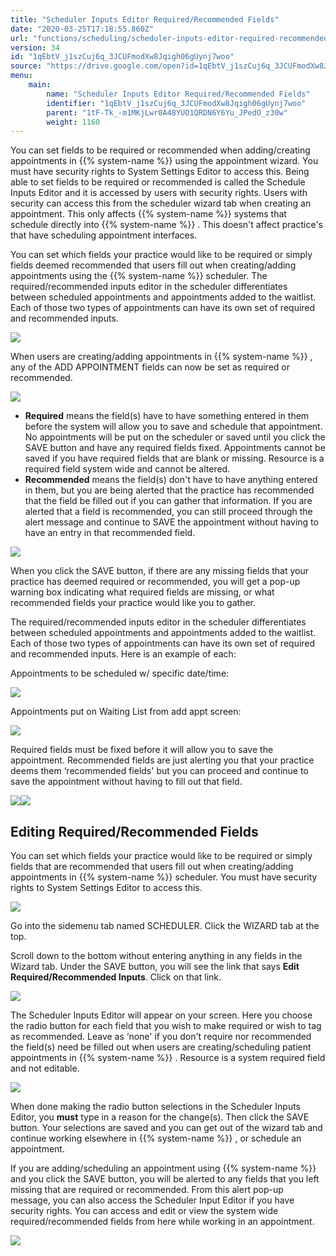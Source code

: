 ```yaml
---
title: "Scheduler Inputs Editor Required/Recommended Fields"
date: "2020-03-25T17:18:55.860Z"
url: "functions/scheduling/scheduler-inputs-editor-required-recommended-fields.html"
version: 34
id: "1qEbtV_j1szCuj6q_3JCUFmodXw8Jqigh06gUynj7woo"
source: "https://drive.google.com/open?id=1qEbtV_j1szCuj6q_3JCUFmodXw8Jqigh06gUynj7woo"
menu:
    main:
        name: "Scheduler Inputs Editor Required/Recommended Fields"
        identifier: "1qEbtV_j1szCuj6q_3JCUFmodXw8Jqigh06gUynj7woo"
        parent: "1tF-Tk_-m1MKjLwr0A48YUO1QRDN6Y6Yu_JPedO_z30w"
        weight: 1160
---
```

You can set fields to be required or recommended when adding/creating appointments in {{% system-name %}} using the appointment wizard. You must have security rights to System Settings Editor to access this. Being able to set fields to be required or recommended is called the Schedule Inputs Editor and it is accessed by users with security rights. Users with security can access this from the scheduler wizard tab when creating an appointment. This only affects {{% system-name %}} systems that schedule directly into {{% system-name %}} . This doesn't affect practice's that have scheduling appointment interfaces.

You can set which fields your practice would like to be required or simply fields deemed recommended that users fill out when creating/adding appointments using the {{% system-name %}} scheduler. The required/recommended inputs editor in the scheduler differentiates between scheduled appointments and appointments added to the waitlist. Each of those two types of appointments can have its own set of required and recommended inputs.

![](scheduler-inputs-editor-required-recommended-fields.images/image3.png)

When users are creating/adding appointments in {{% system-name %}} , any of the ADD APPOINTMENT fields can now be set as required or recommended.

![](scheduler-inputs-editor-required-recommended-fields.images/image7.png)

* <strong>Required</strong> means the field(s) have to have something entered in them before the system will allow you to save and schedule that appointment. No appointments will be put on the scheduler or saved until you click the SAVE button and have any required fields fixed. Appointments cannot be saved if you have required fields that are blank or missing. Resource is a required field system wide and cannot be altered.
* <strong>Recommended</strong> means the field(s) don't have to have anything entered in them, but you are being alerted that the practice has recommended that the field be filled out if you can gather that information. If you are alerted that a field is recommended, you can still proceed through the alert message and continue to SAVE the appointment without having to have an entry in that recommended field.

![](scheduler-inputs-editor-required-recommended-fields.images/image6.png)

When you click the SAVE button, if there are any missing fields that your practice has deemed required or recommended, you will get a pop-up warning box indicating what required fields are missing, or what recommended fields your practice would like you to gather.

The required/recommended inputs editor in the scheduler differentiates between scheduled appointments and appointments added to the waitlist. Each of those two types of appointments can have its own set of required and recommended inputs. Here is an example of each:

Appointments to be scheduled w/ specific date/time:

![](scheduler-inputs-editor-required-recommended-fields.images/image9.png)

Appointments put on Waiting List from add appt screen:

![](scheduler-inputs-editor-required-recommended-fields.images/image8.png)

Required fields must be fixed before it will allow you to save the appointment. Recommended fields are just alerting you that your practice deems them ‘recommended fields' but you can proceed and continue to save the appointment without having to fill out that field.

![](scheduler-inputs-editor-required-recommended-fields.images/image5.png)![](scheduler-inputs-editor-required-recommended-fields.images/image1.png)

## Editing Required/Recommended Fields

You can set which fields your practice would like to be required or simply fields that are recommended that users fill out when creating/adding appointments in {{% system-name %}} scheduler. You must have security rights to System Settings Editor to access this.

![](scheduler-inputs-editor-required-recommended-fields.images/image3.png)

Go into the sidemenu tab named SCHEDULER. Click the WIZARD tab at the top.

Scroll down to the bottom without entering anything in any fields in the Wizard tab. Under the SAVE button, you will see the link that says **Edit Required/Recommended Inputs**. Click on that link.

![](scheduler-inputs-editor-required-recommended-fields.images/image2.png)

The Scheduler Inputs Editor will appear on your screen. Here you choose the radio button for each field that you wish to make required or wish to tag as recommended. Leave as ‘none' if you don't require nor recommended the field(s) need be filled out when users are creating/scheduling patient appointments in {{% system-name %}} . Resource is a system required field and not editable.

![](scheduler-inputs-editor-required-recommended-fields.images/image3.png)

When done making the radio button selections in the Scheduler Inputs Editor, you **must** type in a reason for the change(s). Then click the SAVE button. Your selections are saved and you can get out of the wizard tab and continue working elsewhere in {{% system-name %}} , or schedule an appointment.

If you are adding/scheduling an appointment using {{% system-name %}} and you click the SAVE button, you will be alerted to any fields that you left missing that are required or recommended. From this alert pop-up message, you can also access the Scheduler Input Editor if you have security rights. You can access and edit or view the system wide required/recommended fields from here while working in an appointment.

![](scheduler-inputs-editor-required-recommended-fields.images/image4.png)

